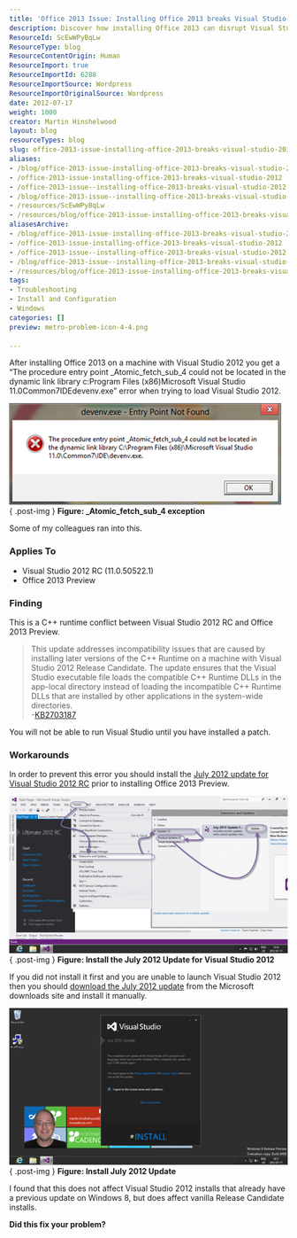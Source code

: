 ```yaml
---
title: 'Office 2013 Issue: Installing Office 2013 breaks Visual Studio 2012'
description: Discover how installing Office 2013 can disrupt Visual Studio 2012. Learn about the error, its causes, and essential workarounds to resolve the issue.
ResourceId: ScEwWPyBqLw
ResourceType: blog
ResourceContentOrigin: Human
ResourceImport: true
ResourceImportId: 6288
ResourceImportSource: Wordpress
ResourceImportOriginalSource: Wordpress
date: 2012-07-17
weight: 1000
creator: Martin Hinshelwood
layout: blog
resourceTypes: blog
slug: office-2013-issue-installing-office-2013-breaks-visual-studio-2012
aliases:
- /blog/office-2013-issue-installing-office-2013-breaks-visual-studio-2012
- /office-2013-issue-installing-office-2013-breaks-visual-studio-2012
- /office-2013-issue--installing-office-2013-breaks-visual-studio-2012
- /blog/office-2013-issue--installing-office-2013-breaks-visual-studio-2012
- /resources/ScEwWPyBqLw
- /resources/blog/office-2013-issue-installing-office-2013-breaks-visual-studio-2012
aliasesArchive:
- /blog/office-2013-issue-installing-office-2013-breaks-visual-studio-2012
- /office-2013-issue-installing-office-2013-breaks-visual-studio-2012
- /office-2013-issue--installing-office-2013-breaks-visual-studio-2012
- /blog/office-2013-issue--installing-office-2013-breaks-visual-studio-2012
- /resources/blog/office-2013-issue-installing-office-2013-breaks-visual-studio-2012
tags:
- Troubleshooting
- Install and Configuration
- Windows
categories: []
preview: metro-problem-icon-4-4.png

---
```

After installing Office 2013 on a machine with Visual Studio 2012 you get a “The procedure entry point \_Atomic_fetch_sub_4 could not be located in the dynamic link library c:Program Files (x86)Microsoft Visual Studio 11.0Common7IDEdevenv.exe” error when trying to load Visual Studio 2012.

[![clip_image001](images/clip_image001_thumb-1-1.png "clip_image001")](http://blog.hinshelwood.com/files/2012/07/clip_image001.png)  
{ .post-img }
**Figure: \_Atomic_fetch_sub_4 exception**

Some of my colleagues ran into this.

### Applies To

- Visual Studio 2012 RC (11.0.50522.1)
- Office 2013 Preview

### Finding

This is a C++ runtime conflict between Visual Studio 2012 RC and Office 2013 Preview.

> This update addresses incompatibility issues that are caused by installing later versions of the C++ Runtime on a machine with Visual Studio 2012 Release Candidate. The update ensures that the Visual Studio executable file loads the compatible C++ Runtime DLLs in the app-local directory instead of loading the incompatible C++ Runtime DLLs that are installed by other applications in the system-wide directories.  
> \-[KB2703187](http://support.microsoft.com/kb/2703187)

You will not be able to run Visual Studio until you have installed a patch.

### Workarounds

In order to prevent this error you should install the [July 2012 update for Visual Studio 2012 RC](http://www.microsoft.com/en-us/download/details.aspx?id=30178.) prior to installing Office 2013 Preview.

[![image](images/image_thumb30-2-2.png "image")](http://blog.hinshelwood.com/files/2012/07/image30.png)  
{ .post-img }
**Figure: Install the July 2012 Update for Visual Studio 2012**

If you did not install it first and you are unable to launch Visual Studio 2012 then you should [download the July 2012 update](http://www.microsoft.com/en-us/download/details.aspx?id=30178.) from the Microsoft downloads site and install it manually.

[![image](images/image_thumb31-3-3.png "image")](http://blog.hinshelwood.com/files/2012/07/image31.png)  
{ .post-img }
**Figure: Install July 2012 Update**

I found that this does not affect Visual Studio 2012 installs that already have a previous update on Windows 8, but does affect vanilla Release Candidate installs.

**Did this fix your problem?**
